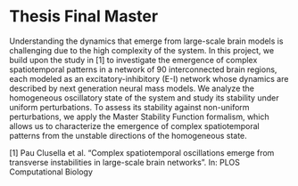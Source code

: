 # Thesis Final Master

Understanding the dynamics that emerge from large-scale brain models is challenging due to the high complexity of the system. In this project,  we build upon the study in [1] to investigate the emergence of complex spatiotemporal patterns in a network of $90$ interconnected brain regions, each modeled as an excitatory-inhibitory (E-I) network whose dynamics are described by next generation neural mass models. We analyze the homogeneous oscillatory state of the system and study its stability under uniform perturbations. To assess its stability against non-uniform perturbations, we apply the Master Stability Function formalism, which allows us to characterize the emergence of complex spatiotemporal patterns from the unstable directions of the 
homogeneous state.

[1] Pau Clusella et al. “Complex spatiotemporal oscillations emerge from transverse instabilities in large-scale brain networks”. In: PLOS Computational Biology 
